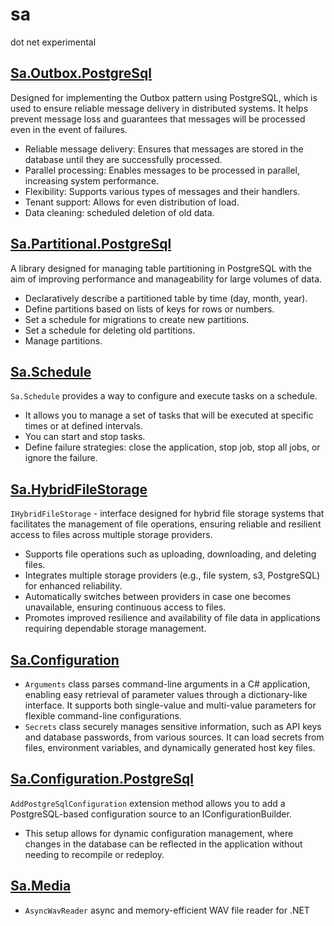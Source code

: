 # sa

dot net experimental


## [Sa.Outbox.PostgreSql](src/Sa.Outbox.PostgreSql)

Designed for implementing the Outbox pattern using PostgreSQL, which is used to ensure reliable message delivery in distributed systems. It helps prevent message loss and guarantees that messages will be processed even in the event of failures.

- Reliable message delivery: Ensures that messages are stored in the database until they are successfully processed.
- Parallel processing: Enables messages to be processed in parallel, increasing system performance.
- Flexibility: Supports various types of messages and their handlers.
- Tenant support: Allows for even distribution of load.
- Data cleaning: scheduled deletion of old data.

## [Sa.Partitional.PostgreSql](src/Sa.Partitional.PostgreSql)

A library designed for managing table partitioning in PostgreSQL with the aim of improving performance and manageability for large volumes of data.

- Declaratively describe a partitioned table by time (day, month, year).
- Define partitions based on lists of keys for rows or numbers.
- Set a schedule for migrations to create new partitions.
- Set a schedule for deleting old partitions.
- Manage partitions.

## [Sa.Schedule](src/Sa.Schedule)

`Sa.Schedule` provides a way to configure and execute tasks on a schedule.

- It allows you to manage a set of tasks that will be executed at specific times or at defined intervals.
- You can start and stop tasks.
- Define failure strategies: close the application, stop job, stop all jobs, or ignore the failure.

## [Sa.HybridFileStorage](src/Sa.HybridFileStorage)

`IHybridFileStorage` - interface designed for hybrid file storage systems that facilitates the management of file operations, ensuring reliable and resilient access to files across multiple storage providers.

- Supports file operations such as uploading, downloading, and deleting files.
- Integrates multiple storage providers (e.g., file system, s3, PostgreSQL) for enhanced reliability.
- Automatically switches between providers in case one becomes unavailable, ensuring continuous access to files.
- Promotes improved resilience and availability of file data in applications requiring dependable storage management.

## [Sa.Configuration](src/Sa.Configuration)

- `Arguments` class parses command-line arguments in a C# application, enabling easy retrieval of parameter values through a dictionary-like interface. It supports both single-value and multi-value parameters for flexible command-line configurations.
- `Secrets` class securely manages sensitive information, such as API keys and database passwords, from various sources. It can load secrets from files, environment variables, and dynamically generated host key files.

## [Sa.Configuration.PostgreSql](src/Sa.Configuration.PostgreSql)

`AddPostgreSqlConfiguration` extension method allows you to add a PostgreSQL-based configuration source to an IConfigurationBuilder.

- This setup allows for dynamic configuration management, where changes in the database can be reflected in the application without needing to recompile or redeploy.

## [Sa.Media](src/Sa.Media)

- `AsyncWavReader` async and memory-efficient WAV file reader for .NET
